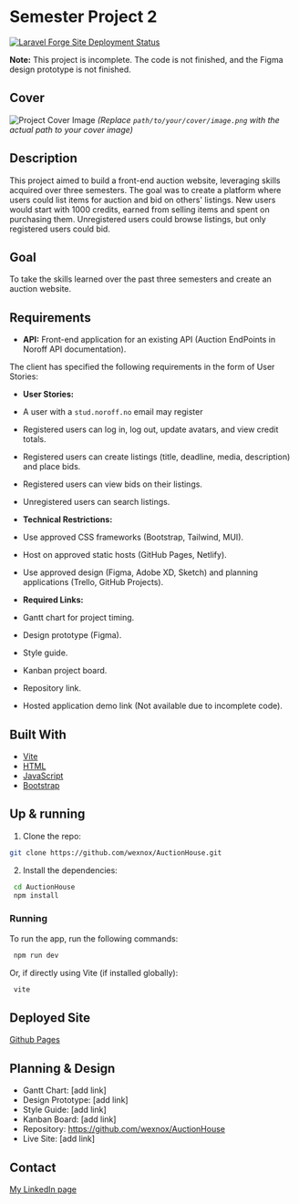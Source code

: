 # Semester Project 2

[![Laravel Forge Site Deployment Status](https://img.shields.io/endpoint?url=https%3A%2F%2Fforge.laravel.com%2Fsite-badges%2F9b30fe25-6e15-4057-b7bb-d08c681145b2%3Fdate%3D1%26label%3D1%26commit%3D1&style=plastic)](https://forge.laravel.com/servers/513382/sites/2587689)

**Note:** This project is incomplete. The code is not finished, and the Figma design prototype is not finished.

## Cover

![Project Cover Image](path/to/your/cover/image.png)  *(Replace `path/to/your/cover/image.png` with the actual path to
your cover image)*

## Description

This project aimed to build a front-end auction website, leveraging skills acquired over three semesters. The goal was
to create a platform where users could list items for auction and bid on others' listings. New users would start with
1000 credits, earned from selling items and spent on purchasing them. Unregistered users could browse listings, but only
registered users could bid.

## Goal

To take the skills learned over the past three semesters and create an auction website.

## Requirements

* **API:** Front-end application for an existing API (Auction EndPoints in Noroff API documentation).

The client has specified the following requirements in the form of User Stories:

* **User Stories:**
* A user with a `stud.noroff.no` email may register
* Registered users can log in, log out, update avatars, and view credit totals.
* Registered users can create listings (title, deadline, media, description) and place bids.
* Registered users can view bids on their listings.
* Unregistered users can search listings.

* **Technical Restrictions:**
* Use approved CSS frameworks (Bootstrap, Tailwind, MUI).
* Host on approved static hosts (GitHub Pages, Netlify).
* Use approved design (Figma, Adobe XD, Sketch) and planning applications (Trello, GitHub Projects).

* **Required Links:**
* Gantt chart for project timing.
* Design prototype (Figma).
* Style guide.
* Kanban project board.
* Repository link.
* Hosted application demo link (Not available due to incomplete code).

## Built With

* [Vite](https://vitejs.dev)
* [HTML](https://en.wikipedia.org/wiki/HTML)
* [JavaScript](https://developer.mozilla.org/en-US/docs/Web/JavaScript)
* [Bootstrap](hhttps://getbootstrap.com/)

## Up & running

1. Clone the repo:

```bash
git clone https://github.com/wexnox/AuctionHouse.git
```

2. Install the dependencies:

```bash
 cd AuctionHouse
 npm install
```

### Running

To run the app, run the following commands:

```bash
 npm run dev
```

Or, if directly using Vite (if installed globally):

```bash
 vite
```

## Deployed Site

[Github Pages](@)

## Planning & Design

- Gantt Chart: [add link]
- Design Prototype: [add link]
- Style Guide: [add link]
- Kanban Board: [add link]
- Repository: https://github.com/wexnox/AuctionHouse
- Live Site: [add link]

## Contact

[My LinkedIn page](www.linkedin.com)
